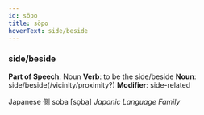 ```yaml
---
id: söpo
title: söpo
hoverText: side/beside
---
```


### side/beside

**Part of Speech**: Noun
**Verb**: to be the side/beside
**Noun**: side/beside(/vicinity/proximity?)
**Modifier**: side-related

Japanese 側 soba [so̞ba̠]
*Japonic Language Family*